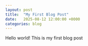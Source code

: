 ```yaml
---
layout: post
title:  "My First Blog Post"
date:   2025-08-12 12:00:00 +0000
categories: blog
---
```


Hello world! This is my first blog post